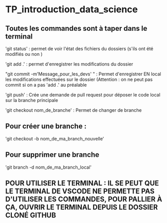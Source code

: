 # TP_introduction_data_science


## Toutes les commandes sont à taper dans le terminal 
'git status' : permet de voir l'état des fichiers du dossiers (s'ils ont été modifiés ou non ) 

'git add .' : permet d'enregistrer les modifications du dossier 

"git commit -m'Message_pour_les_devs' " : Permet d'enregistrer EN local les modifications effectuées sur le dossier (Attention : on ne peut pas commit si on a pas 'add .' au préalable

'git push' : Crée une demande de pull request pour déposer le code local sur la branche principale 

'git checkout nom_de_branche' : Permet de changer de branche 

## Pour créer une branche : 

'git checkout -b nom_de_ma_branch_nouvelle'

## Pour supprimer une branche 

'git branch -d nom_de_ma_branch_local'

## POUR UTILISER LE TERMINAL : IL SE PEUT QUE LE TERMINAL DE VSCODE NE PERMETTE PAS D'UTILISER LES COMMANDES, POUR PALLIER À ÇA, OUVRIR LE TERMINAL DEPUIS LE DOSSIER CLONÉ GITHUB
